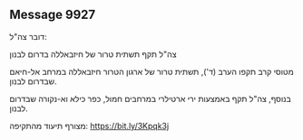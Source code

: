 ## Message 9927

דובר צה"ל:

צה"ל תקף תשתית טרור של חיזבאללה בדרום לבנון

מטוסי קרב תקפו הערב (ד'), תשתית טרור של ארגון הטרור חיזבאללה במרחב אל-חיאם שבדרום לבנון.

בנוסף, צה"ל תקף באמצעות ירי ארטילרי במרחבים חמול, כפר כילא וא-נקורה שבדרום לבנון.

מצורף תיעוד מהתקיפה: https://bit.ly/3Kpqk3j

